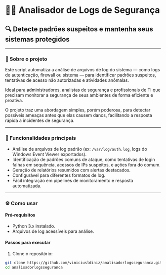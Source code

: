 # 🕵️‍♂️ Analisador de Logs de Segurança

## 🔍 Detecte padrões suspeitos e mantenha seus sistemas protegidos

---

### 📖 Sobre o projeto

Este script automatiza a análise de arquivos de log do sistema — como logs de autenticação, firewall ou sistema — para identificar padrões suspeitos, tentativas de acesso não autorizadas e atividades anômalas.  

Ideal para administradores, analistas de segurança e profissionais de TI que precisam monitorar a segurança de seus ambientes de forma eficiente e proativa.

O projeto traz uma abordagem simples, porém poderosa, para detectar possíveis ameaças antes que elas causem danos, facilitando a resposta rápida a incidentes de segurança.

---

### 🚀 Funcionalidades principais

- Análise de arquivos de log padrão (ex: `/var/log/auth.log`, logs do Windows Event Viewer exportados).  
- Identificação de padrões comuns de ataque, como tentativas de login falhas em sequência, acessos de IPs suspeitos, e ações fora do comum.  
- Geração de relatórios resumidos com alertas destacados.  
- Configurável para diferentes formatos de log.  
- Fácil integração em pipelines de monitoramento e resposta automatizada.

---

### ⚙️ Como usar

#### Pré-requisitos

- Python 3.x instalado.  
- Arquivos de log acessíveis para análise.  

#### Passos para executar

1. Clone o repositório:
```bash
git clone https://github.com/viniciusldiniz/analisadorlogsseguranca.git
cd analisadorlogsseguranca
